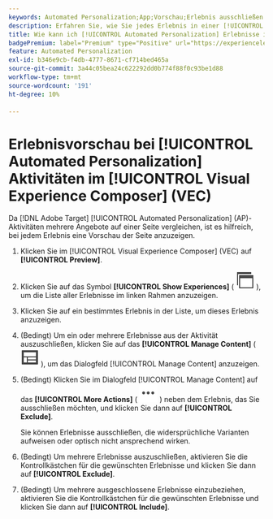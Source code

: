```yaml
---
keywords: Automated Personalization;App;Vorschau;Erlebnis ausschließen
description: Erfahren Sie, wie Sie jedes Erlebnis in einer [!UICONTROL Automated Personalization] (AP)-Aktivität mit dem [!UICONTROL Visual Experience Composer] (VEC) in der Vorschau anzeigen.
title: Wie kann ich [!UICONTROL Automated Personalization] Erlebnisse in VEC in der Vorschau anzeigen?
badgePremium: label="Premium" type="Positive" url="https://experienceleague.adobe.com/docs/target/using/introduction/intro.html?lang=en#premium newtab=true" tooltip="Hier finden Sie Informationen zum Lieferumfang von Target Premium."
feature: Automated Personalization
exl-id: b346e9cb-f4db-4777-8671-cf714bed465a
source-git-commit: 3a44c05bea24c622292dd0b774f88f0c93be1d88
workflow-type: tm+mt
source-wordcount: '191'
ht-degree: 10%

---
```


# Erlebnisvorschau bei [!UICONTROL Automated Personalization] Aktivitäten im [!UICONTROL Visual Experience Composer] (VEC)

Da [!DNL Adobe Target] [!UICONTROL Automated Personalization] (AP)-Aktivitäten mehrere Angebote auf einer Seite vergleichen, ist es hilfreich, bei jedem Erlebnis eine Vorschau der Seite anzuzeigen.

1. Klicken Sie im [!UICONTROL Visual Experience Composer] (VEC) auf **[!UICONTROL Preview]**.

1. Klicken Sie auf das Symbol **[!UICONTROL Show Experiences]** ( ![Symbol Erlebnisse anzeigen](/help/main/assets/icons/WebPages.svg) ), um die Liste aller Erlebnisse im linken Rahmen anzuzeigen.

1. Klicken Sie auf ein bestimmtes Erlebnis in der Liste, um dieses Erlebnis anzuzeigen.

1. (Bedingt) Um ein oder mehrere Erlebnisse aus der Aktivität auszuschließen, klicken Sie auf das **[!UICONTROL Manage Content]** ( ![Symbol „Inhalt verwalten](/help/main/assets/icons/Experience.svg) ), um das Dialogfeld [!UICONTROL Manage Content] anzuzeigen.

1. (Bedingt) Klicken Sie im Dialogfeld [!UICONTROL Manage Content] auf das **[!UICONTROL More Actions]** ( ![Mehr Aktionen-Symbol](/help/main/assets/icons/MoreSmallList.svg) ) neben dem Erlebnis, das Sie ausschließen möchten, und klicken Sie dann auf **[!UICONTROL Exclude]**.

   Sie können Erlebnisse ausschließen, die widersprüchliche Varianten aufweisen oder optisch nicht ansprechend wirken.

1. (Bedingt) Um mehrere Erlebnisse auszuschließen, aktivieren Sie die Kontrollkästchen für die gewünschten Erlebnisse und klicken Sie dann auf **[!UICONTROL Exclude]**.

1. (Bedingt) Um mehrere ausgeschlossene Erlebnisse einzubeziehen, aktivieren Sie die Kontrollkästchen für die gewünschten Erlebnisse und klicken Sie dann auf **[!UICONTROL Include]**.
